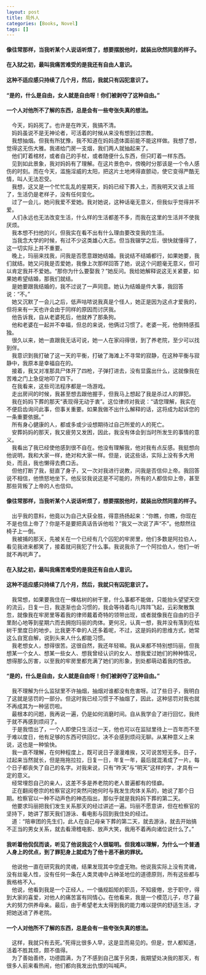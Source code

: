 ```yaml
---
layout: post
title: 局外人
categories: [Books, Novel]
tags: []
---
```

#### 像往常那样，当我听某个人说话听烦了，想要摆脱他时，就装出欣然同意的样子。               
#### 在入狱之初，最叫我痛苦难受的是我还有自由人意识。               
#### 这种不适应感只持续了几个月，然后，我就只有囚犯意识了。         
#### “是的，什么是自由，女人就是自由呀！你们被剥夺了这种自由。”                     
#### 一个人对他所不了解的东西，总是会有一些夸张失真的想法。               
<!-- more -->
&#8195;今天，妈妈死了。也许是在昨天，我搞不清。               
&#8195;妈妈虽说不是无神论者，可活着的时候从来没有想到过宗教。               
&#8195;我想抽烟。但我有所犹豫，我不知道在妈妈遗体面前能不能这样做。我想了想，觉得这无伤大雅。我递给门房一支烟，我们两人就抽起来了。               
&#8195;他们盯着棺材，或者自己的手杖，或者随便什么东西，但只盯着一样东西。               
&#8195;见到如此景象，我对妈妈有了理解。在这片景色中，傍晚时分那该是一个令人感伤的时刻。而在今天，滥施淫威的太阳，把这片土地烤得直颤动，使它变得严酷无情，叫人无法忍受。               
&#8195;我想，这又是一个忙忙乱乱的星期天，妈妈已经下葬入土，而我明天又该上班了，生活仍是老样子，没有任何变化。               
&#8195;过了一会儿，她问我爱不爱她。我对她说，这种话毫无意义，但我似乎觉得并不爱。               
&#8195;人们永远也无法改变生活，什么样的生活都差不多，而我在这里的生活并不使我厌烦。               
&#8195;我本想不扫他的兴，但我实在看不出有什么理由要改变我的生活。               
&#8195;当我念大学的时候，有过不少这类雄心大志。但当我辍学之后，很快就懂得了，这一切实际上并不重要。               
&#8195;晚上，玛丽来找我，问我是否愿意跟她结婚。我说结不结婚都行，如果她要，我们就结。她又问我是否爱她，我像上次那样回答了她，说这个问题毫无意义，但可以肯定我并不爱她。“那你为什么要娶我？”她反问。我给她解释说这无关紧要，如果她希望结婚，那我们就结。               
&#8195;是她要跟我结婚的，我不过说了一声同意。她认为结婚是件大事，我回答说：“不。”               
&#8195;她又沉默了一会儿之后，低声咕哝说我真是个怪人，她正是因为这点才爱我的，但将来有一天也许会由于同样的原因而讨厌我。               
&#8195;他告诉我，自从老婆死后，他就养了那条狗。               
&#8195;他和老婆在一起并不幸福，但总的来说，他俩过习惯了。老婆一死，他倒特感孤独。               
&#8195;很久以来，她一直跟我无话可说，她一人在家闷得很，到了养老院，至少可以找到伴。               
&#8195;我意识到我打破了这一天的平衡，打破了海滩上不寻常的寂静，在这种平衡与寂静中，我原本是幸福自在的。               
&#8195;接着，我又对准那具尸体开了四枪，子弹打进去，没有显露出什么，这就像我在苦难之门上急促地叩了四下。                 
&#8195;在我看来，这些司法程序都是一场游戏。               
&#8195;走出房间的时候，我甚至想去跟他握手，但我马上想起了我是杀过人的罪犯。               
&#8195;我在妈妈下葬的那天“表现得无动于衷”。这位律师对我说：“请您理解，我实在不便启齿询问此事，但事关重要。如果我做不出什么解释的话，这将成为起诉您的一条重要依据。”               
&#8195;所有身心健康的人，都或多或少设想期待过自己所爱的人的死亡。               
&#8195;安葬妈妈的那天，我又疲劳又发困，因此，我没有体会到当时所发生的事情的意义。               
&#8195;我看出了我已经使他感到很不自在。他没有理解我，他对我有点反感。我挺想向他说明，我和大家一样，绝对和大家一样。但是，说这些话，实际上没有多大用处，而且，我也懒得去费口舌。               
&#8195;但他打断了我，挺直了身子，又一次对我进行说教，问我是否信仰上帝。我回答说不相信，他愤怒地坐下。他反驳我说这是不可能的，所有的人都信仰上帝，甚至那些背叛了上帝的人也信仰。               
#### 像往常那样，当我听某个人说话听烦了，想要摆脱他时，就装出欣然同意的样子。               
&#8195;出乎我的意料，他竟以为自己大获全胜，得意扬扬起来：“你瞧，你瞧，你现在不是也信上帝了？你是不是要把真话告诉他啦？”我又一次说了声“不”。他颓然往椅子上一倒。               
&#8195;我被捕的那天，先被关在一个已经有几个囚犯的牢房里，他们多数是阿拉伯人，看见我进来都笑了，接着就问我犯了什么事。我说我杀了一个阿拉伯人，他们一听就不再吭声了。               
#### 在入狱之初，最叫我痛苦难受的是我还有自由人意识。               
#### 这种不适应感只持续了几个月，然后，我就只有囚犯意识了。               
&#8195;我常想，如果要我住在一棵枯树的树干里，什么事都不能做，只能抬头望望天空的流云，日复一日，我逐渐也会习惯的，我会等待着鸟儿阵阵飞起，云彩聚散飘忽，就像我在牢房里等着我的律师戴着奇特的领带出现，或者就像我在自由的日子里耐心地等到星期六而去拥抱玛丽的肉体。更何况，认真一想，我并没有落到在枯树干里度日的地步。比我更不幸的人还多着呢，不过，这是妈妈的思维方式，她常这么自宽自解，说到头来人什么都能习惯。               
&#8195;我老想女人，想得很苦。这很自然，我还年轻嘛。我从来都不特别想玛丽，但我想某一个女人、想某一些女人、想我曾经认识的女人、想我爱过她们的种种情况，想得那么厉害，以至我的牢房里都充满了她们的形象，到处都萌动着我的性欲。               
#### “是的，什么是自由，女人就是自由呀！你们被剥夺了这种自由。”               
&#8195;我不理解为什么监狱里不许抽烟，抽烟对谁都没有危害呀。过了些日子，我明白了这就是惩罚的一部分。但这时我已经习惯于不抽烟了，因此，这种惩罚对我也就不再成其为一种惩罚啦。               
&#8195;最根本的问题，我再说一遍，仍是如何消磨时间。自从我学会了进行回忆，我终于就不再感到烦闷了。               
&#8195;于是我悟出了，一个人即使只生活过一天，他也可以在监狱里待上一百年而不至于难以度日，他有足够的东西可供回忆，决不会感到烦闷无聊。从某种意义上来说，这也是一种愉快。               
&#8195;我一直不理解，在何种程度上，既可说日子漫漫难挨，又可说苦短无多。日子，过起来当然就长，但是拖拖拉拉，日复一日，年复一年，最后就混淆成了一片。每个日子都丧失了自己的名字。对我来说，只有“昨天”与“明天”这样的字，才具有一定的意义。               
&#8195;经常埋怨自己的亲人，这差不多是养老院的老人普遍都有的怪癖。               
&#8195;正在翻阅卷宗的检察官这时突然问她何时与我发生肉体关系的，她说了那个日期。检察官以一种不动声色的神态指出，那似乎就是我妈妈下葬的第二天。               
&#8195;他要求玛丽把我们发生关系那天的经过讲述一遍。玛丽不愿意讲，但在检察官的坚持下，她讲了那天我们游泳、看电影与回到我住处的经过。               
&#8195;道：“陪审团的先生们，此人在自己母亲下葬的第二天，就去游泳，就去开始搞不正当的男女关系，就去看滑稽电影、放声大笑，我用不着再向诸位说什么了。”               
#### 我听着他侃侃而谈，听见了他说我这个人很聪明。但我难以理解，为什么一个普通人身上的优点，到了罪犯身上就成为了他十恶不赦的罪状。               
&#8195;他说他一直在研究我的灵魂，结果发现其中空虚无物。他说我实际上没有灵魂，没有丝毫人性，没有任何一条在人类灵魂中占神圣地位的道德原则，所有这些都与我格格不入。               
&#8195;他说，他看到我是一个正经人，一个循规蹈矩的职员，不知疲倦，忠于职守，得到大家的喜爱，对他人的痛苦富有同情心。在他看来，我是一个模范儿子，尽了最大的努力供养母亲。最后，由于希望老太太得到我的能力难以提供的舒适生活，才把她送进了养老院。               
#### 一个人对他所不了解的东西，总是会有一些夸张失真的想法。               
&#8195;这样，我就只有去死。”死得比很多人早，这是显而易见的。但是，世人都知道，活着不胜其烦，颇不值得。               
&#8195;为了善始善终，功德圆满，为了不感到自己属于另类，我期望处决我的那天，有很多人前来看热闹，他们都向我发出仇恨的叫喊声。               
